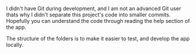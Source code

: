 I didn't have Git during development, and I am not an advanced Git user thats why I didn't separate this project's code into smaller commits. Hopefully you can understand the code through reading the help section of the app. 

The structure of the folders is to make it easier to test, and develop the app locally. 